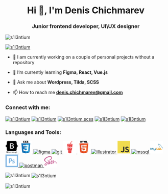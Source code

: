<h1 align="center">Hi 👋, I'm Denis Chichmarev</h1>
<h3 align="center">Junior frontend developer, UI\UX designer</h3>

<p align="left"> <img src="https://komarev.com/ghpvc/?username=s1l3ntium&label=Profile%20views&color=0e75b6&style=flat" alt="s1l3ntium" /> </p>

<p align="left"> <a href="https://github.com/ryo-ma/github-profile-trophy"><img src="https://github-profile-trophy.vercel.app/?username=s1l3ntium&theme=darkhub&no-frame=true&column=-1&margin-w=15&margin-h=15" alt="s1l3ntium" /></a> </p>

- 🔭 I am currently working on a couple of personal projects without a repository

- 🌱 I’m currently learning **Figma, React, Vue.js**

- 💬 Ask me about **Wordpress, Tilda, SCSS**

- 📫 How to reach me **denis.chichmarev@gmail.com**

<h3 align="left">Connect with me:</h3>
<p align="left">
<a href="https://twitter.com/s1l3ntium" target="blank"><img align="center" src="https://raw.githubusercontent.com/rahuldkjain/github-profile-readme-generator/master/src/images/icons/Social/twitter.svg" alt="s1l3ntium" height="30" width="40" /></a>
<a href="https://fb.com/s1l3ntium" target="blank"><img align="center" src="https://raw.githubusercontent.com/rahuldkjain/github-profile-readme-generator/master/src/images/icons/Social/facebook.svg" alt="s1l3ntium" height="30" width="40" /></a>
<a href="https://instagram.com/s1l3ntium.scss" target="blank"><img align="center" src="https://raw.githubusercontent.com/rahuldkjain/github-profile-readme-generator/master/src/images/icons/Social/instagram.svg" alt="s1l3ntium.scss" height="30" width="40" /></a>
<a href="https://dribbble.com/s1l3ntium" target="blank"><img align="center" src="https://raw.githubusercontent.com/rahuldkjain/github-profile-readme-generator/master/src/images/icons/Social/dribbble.svg" alt="s1l3ntium" height="30" width="40" /></a>
<a href="https://www.behance.net/s1l3ntium" target="blank"><img align="center" src="https://raw.githubusercontent.com/rahuldkjain/github-profile-readme-generator/master/src/images/icons/Social/behance.svg" alt="s1l3ntium" height="30" width="40" /></a>
</p>

<h3 align="left">Languages and Tools:</h3>
<p align="left"> <a href="https://getbootstrap.com" target="_blank" rel="noreferrer"> <img src="https://raw.githubusercontent.com/devicons/devicon/master/icons/bootstrap/bootstrap-plain-wordmark.svg" alt="bootstrap" width="40" height="40"/> </a> <a href="https://www.w3schools.com/css/" target="_blank" rel="noreferrer"> <img src="https://raw.githubusercontent.com/devicons/devicon/master/icons/css3/css3-original-wordmark.svg" alt="css3" width="40" height="40"/> </a> <a href="https://www.figma.com/" target="_blank" rel="noreferrer"> <img src="https://www.vectorlogo.zone/logos/figma/figma-icon.svg" alt="figma" width="40" height="40"/> </a> <a href="https://git-scm.com/" target="_blank" rel="noreferrer"> <img src="https://www.vectorlogo.zone/logos/git-scm/git-scm-icon.svg" alt="git" width="40" height="40"/> </a> <a href="https://gulpjs.com" target="_blank" rel="noreferrer"> <img src="https://raw.githubusercontent.com/devicons/devicon/master/icons/gulp/gulp-plain.svg" alt="gulp" width="40" height="40"/> </a> <a href="https://www.w3.org/html/" target="_blank" rel="noreferrer"> <img src="https://raw.githubusercontent.com/devicons/devicon/master/icons/html5/html5-original-wordmark.svg" alt="html5" width="40" height="40"/> </a> <a href="https://www.adobe.com/in/products/illustrator.html" target="_blank" rel="noreferrer"> <img src="https://www.vectorlogo.zone/logos/adobe_illustrator/adobe_illustrator-icon.svg" alt="illustrator" width="40" height="40"/> </a> <a href="https://developer.mozilla.org/en-US/docs/Web/JavaScript" target="_blank" rel="noreferrer"> <img src="https://raw.githubusercontent.com/devicons/devicon/master/icons/javascript/javascript-original.svg" alt="javascript" width="40" height="40"/> </a> <a href="https://www.microsoft.com/en-us/sql-server" target="_blank" rel="noreferrer"> <img src="https://www.svgrepo.com/show/303229/microsoft-sql-server-logo.svg" alt="mssql" width="40" height="40"/> </a> <a href="https://www.mysql.com/" target="_blank" rel="noreferrer"> <img src="https://raw.githubusercontent.com/devicons/devicon/master/icons/mysql/mysql-original-wordmark.svg" alt="mysql" width="40" height="40"/> </a> <a href="https://www.photoshop.com/en" target="_blank" rel="noreferrer"> <img src="https://raw.githubusercontent.com/devicons/devicon/master/icons/photoshop/photoshop-line.svg" alt="photoshop" width="40" height="40"/> </a> <a href="https://postman.com" target="_blank" rel="noreferrer"> <img src="https://www.vectorlogo.zone/logos/getpostman/getpostman-icon.svg" alt="postman" width="40" height="40"/> </a> <a href="https://sass-lang.com" target="_blank" rel="noreferrer"> <img src="https://raw.githubusercontent.com/devicons/devicon/master/icons/sass/sass-original.svg" alt="sass" width="40" height="40"/> </a> </p>

<p><img align="left" src="https://github-readme-stats.vercel.app/api/top-langs?username=s1l3ntium&show_icons=true&locale=en&layout=compact" alt="s1l3ntium" /></p>

<p>&nbsp;<img align="center" src="https://github-readme-stats.vercel.app/api?username=s1l3ntium&show_icons=true&locale=en" alt="s1l3ntium" /></p>

<p><img align="center" src="https://github-readme-streak-stats.herokuapp.com/?user=s1l3ntium&" alt="s1l3ntium" /></p>
